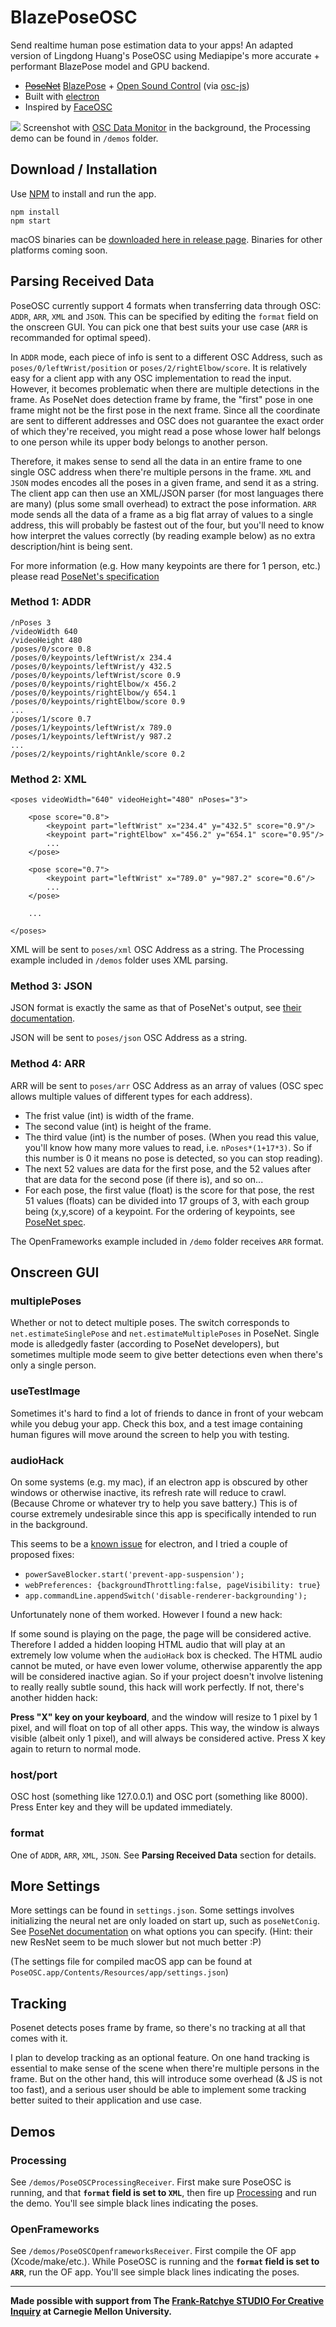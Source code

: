 # BlazePoseOSC
Send realtime human pose estimation data to your apps! An adapted version of Lingdong Huang's PoseOSC using Mediapipe's more accurate + performant BlazePose model and GPU backend.

- ~~[PoseNet](https://github.com/tensorflow/tfjs-models/tree/master/posenet)~~ [BlazePose](https://google.github.io/mediapipe/solutions/pose.html) + [Open Sound Control](http://opensoundcontrol.org/spec-1_0) (via [osc-js](https://www.npmjs.com/package/osc-js))
- Built with [electron](http://electronjs.org)
- Inspired by [FaceOSC](https://github.com/kylemcdonald/ofxFaceTracker/releases)

![](screenshots/screen001.png)
Screenshot with [OSC Data Monitor](https://www.kasperkamperman.com/blog/processing-code/osc-datamonitor/) in the background, the Processing demo can be found in `/demos` folder.


## Download / Installation

Use [NPM](http://npmjs.com) to install and run the app.

```
npm install
npm start
```

macOS binaries can be [downloaded here in release page](https://github.com/LingDong-/PoseOSC/releases). Binaries for other platforms coming soon.

## Parsing Received Data

PoseOSC currently support 4 formats when transferring data through OSC: `ADDR`, `ARR`, `XML` and `JSON`. This can be specified by editing the `format` field on the onscreen GUI. You can pick one that best suits your use case (`ARR` is recommanded for optimal speed).

In `ADDR` mode, each piece of info is sent to a different OSC Address, such as `poses/0/leftWrist/position` or `poses/2/rightElbow/score`. It is relatively easy for a client app with any OSC implementation to read the input. However, it becomes problematic when there are multiple detections in the frame. As PoseNet does detection frame by frame, the "first" pose in one frame might not be the first pose in the next frame. Since all the coordinate are sent to different addresses and OSC does not guarantee the exact order of which they're received, you might read a pose whose lower half belongs to one person while its upper body belongs to another person.

Therefore, it makes sense to send all the data in an entire frame to one single OSC address when there're multiple persons in the frame. `XML` and `JSON` modes encodes all the poses in a given frame, and send it as a string. The client app can then use an XML/JSON parser (for most languages there are many) (plus some small overhead) to extract the pose information. `ARR` mode sends all the data of a frame as a big flat array of values to a single address, this will probably be fastest out of the four, but you'll need to know how interpret the values correctly (by reading example below) as no extra description/hint is being sent.


For more information (e.g. How many keypoints are there for 1 person, etc.) please read [PoseNet's specification](https://github.com/tensorflow/tfjs-models/tree/master/posenet)

### Method 1: ADDR
```
/nPoses 3
/videoWidth 640
/videoHeight 480
/poses/0/score 0.8
/poses/0/keypoints/leftWrist/x 234.4
/poses/0/keypoints/leftWrist/y 432.5
/poses/0/keypoints/leftWrist/score 0.9
/poses/0/keypoints/rightElbow/x 456.2
/poses/0/keypoints/rightElbow/y 654.1
/poses/0/keypoints/rightElbow/score 0.9
...
/poses/1/score 0.7
/poses/1/keypoints/leftWrist/x 789.0
/poses/1/keypoints/leftWrist/y 987.2
...
/poses/2/keypoints/rightAnkle/score 0.2
```

### Method 2: XML
```
<poses videoWidth="640" videoHeight="480" nPoses="3">

	<pose score="0.8">
		<keypoint part="leftWrist" x="234.4" y="432.5" score="0.9"/>
		<keypoint part="rightElbow" x="456.2" y="654.1" score="0.95"/>
		...
	</pose>

	<pose score="0.7">
		<keypoint part="leftWrist" x="789.0" y="987.2" score="0.6"/>
		...
	</pose>
	
	...

</poses>

```
XML will be sent to `poses/xml` OSC Address as a string. The Processing example included in `/demos` folder uses XML parsing.

### Method 3: JSON

JSON format is exactly the same as that of PoseNet's output, see [their documentation](https://github.com/tensorflow/tfjs-models/tree/master/posenet).

JSON will be sent to `poses/json` OSC Address as a string.

### Method 4: ARR

ARR will be sent to `poses/arr` OSC Address as an array of values (OSC spec allows multiple values of different types for each address).

- The frist value (int) is width of the frame.
- The second value (int) is height of the frame.
- The third value (int) is the number of poses. (When you read this value, you'll know how many more values to read, i.e. `nPoses*(1+17*3)`. So if this number is 0 it means no pose is detected, so you can stop reading).
- The next 52 values are data for the first pose, and the 52 values after that are data for the second pose (if there is), and so on...
- For each pose, the first value (float) is the score for that pose, the rest 51 values (floats) can be divided into 17 groups of 3, with each group being (x,y,score) of a keypoint. For the ordering of keypoints, see [PoseNet spec](https://github.com/tensorflow/tfjs-models/tree/master/posenet).

The OpenFrameworks example included in `/demo` folder receives `ARR` format.


## Onscreen GUI

### multiplePoses

Whether or not to detect multiple poses. The switch corresponds to `net.estimateSinglePose` and `net.estimateMultiplePoses` in PoseNet. Single mode is alledgedly faster (according to PoseNet developers), but sometimes multiple mode seem to give better detections even when there's only a single person.


### useTestImage

Sometimes it's hard to find a lot of friends to dance in front of your webcam while you debug your app. Check this box, and a test image containing human figures will move around the screen to help you with testing.

### audioHack

On some systems (e.g. my mac), if an electron app is obscured by other windows or otherwise inactive, its refresh rate will reduce to crawl. (Because Chrome or whatever try to help you save battery.) This is of course extremely undesirable since this app is specifically intended to run in the background.

This seems to be a [known issue](https://github.com/electron/electron/issues/9567) for electron, and I tried a couple of proposed fixes:

- `powerSaveBlocker.start('prevent-app-suspension');`
- `webPreferences: {backgroundThrottling:false, pageVisibility: true}`
- `app.commandLine.appendSwitch('disable-renderer-backgrounding');`

Unfortunately none of them worked. However I found a new hack:

If some sound is playing on the page, the page will be considered active. Therefore I added a hidden looping HTML audio that will play at an extremely low volume when the `audioHack` box is checked. The HTML audio cannot be muted, or have even lower volume, otherwise apparently the app will be considered inactive agian. So if your project doesn't involve listening to really really subtle sound, this hack will work perfectly. If not, there's another hidden hack:

**Press "X" key on your keyboard**, and the window will resize to 1 pixel by 1 pixel, and will float on top of all other apps. This way, the window is always visible (albeit only 1 pixel), and will always be considered active. Press X key again to return to normal mode.

### host/port

OSC host (something like 127.0.0.1) and OSC port (something like 8000). Press Enter key and they will be updated immediately.

### format

One of `ADDR`, `ARR`, `XML`, `JSON`. See **Parsing Received Data** section for details.


## More Settings

More settings can be found in `settings.json`. Some settings involves initializing the neural net are only loaded on start up, such as `poseNetConig`. See [PoseNet documentation](https://github.com/tensorflow/tfjs-models/tree/master/posenet) on what options you can specify. (Hint: their new ResNet seem to be much slower but not much better :P)

(The settings file for compiled macOS app can be found at `PoseOSC.app/Contents/Resources/app/settings.json`)


## Tracking

Posenet detects poses frame by frame, so there's no tracking at all that comes with it.

I plan to develop tracking as an optional feature. On one hand tracking is essential to make sense of the scene when there're multiple persons in the frame. But on the other hand, this will introduce some overhead (& JS is not too fast), and a serious user should be able to implement some tracking better suited to their application and use case.

## Demos

### Processing

See `/demos/PoseOSCProcessingReceiver`. First make sure PoseOSC is running, and that **`format` field is set to `XML`**, then fire up [Processing](http://processing.org) and run the demo. You'll see simple black lines indicating the poses.

### OpenFrameworks

See `/demos/PoseOSCOpenframeworksReceiver`. First compile the OF app (Xcode/make/etc.). While PoseOSC is running and the **`format` field is set to `ARR`**, run the OF app. You'll see simple black lines indicating the poses.


---

**Made possible with support from The [Frank-Ratchye STUDIO For Creative Inquiry](http://studioforcreativeinquiry.org/) at Carnegie Mellon University.**
